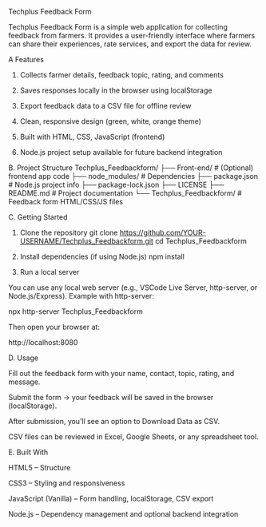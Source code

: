 Techplus Feedback Form

Techplus Feedback Form is a simple web application for collecting feedback from farmers.
It provides a user-friendly interface where farmers can share their experiences, rate services, and export the data for review.

A Features

1. Collects farmer details, feedback topic, rating, and comments

2. Saves responses locally in the browser using localStorage

3. Export feedback data to a CSV file for offline review

4. Clean, responsive design (green, white, orange theme)

5. Built with HTML, CSS, JavaScript (frontend)

6. Node.js project setup available for future backend integration

B. Project Structure
Techplus_Feedbackform/
├── Front-end/              # (Optional) frontend app code
├── node_modules/           # Dependencies
├── package.json            # Node.js project info
├── package-lock.json
├── LICENSE
├── README.md               # Project documentation
└── Techplus_Feedbackform/  # Feedback form HTML/CSS/JS files

C. Getting Started
1. Clone the repository
git clone https://github.com/YOUR-USERNAME/Techplus_Feedbackform.git
cd Techplus_Feedbackform

2. Install dependencies (if using Node.js)
npm install

3. Run a local server

You can use any local web server (e.g., VSCode Live Server, http-server, or Node.js/Express).
Example with http-server:

npx http-server Techplus_Feedbackform


Then open your browser at:

http://localhost:8080

D. Usage

Fill out the feedback form with your name, contact, topic, rating, and message.

Submit the form → your feedback will be saved in the browser (localStorage).

After submission, you’ll see an option to Download Data as CSV.

CSV files can be reviewed in Excel, Google Sheets, or any spreadsheet tool.

E. Built With

HTML5 – Structure

CSS3 – Styling and responsiveness

JavaScript (Vanilla) – Form handling, localStorage, CSV export

Node.js – Dependency management and optional backend integration
